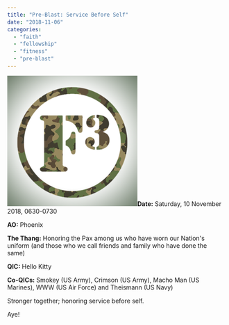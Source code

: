 ```yaml
---
title: "Pre-Blast: Service Before Self"
date: "2018-11-06"
categories: 
  - "faith"
  - "fellowship"
  - "fitness"
  - "pre-blast"
---
```


**![](images/Camo-F3-300x300.png)Date:** Saturday, 10 November 2018, 0630-0730

**AO:** Phoenix

**The Thang:** Honoring the Pax among us who have worn our Nation's uniform (and those who we call friends and family who have done the same)

**QIC:** Hello Kitty

**Co-QICs:** Smokey (US Army), Crimson (US Army), Macho Man (US Marines), WWW (US Air Force) and Theismann (US Navy)

Stronger together; honoring service before self.

Aye!
